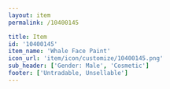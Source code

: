 ```yaml
---
layout: item
permalink: /10400145

title: Item
id: '10400145'
item_name: 'Whale Face Paint'
icon_url: 'item/icon/customize/10400145.png'
sub_header: ['Gender: Male', 'Cosmetic']
footer: ['Untradable, Unsellable']
---
```

